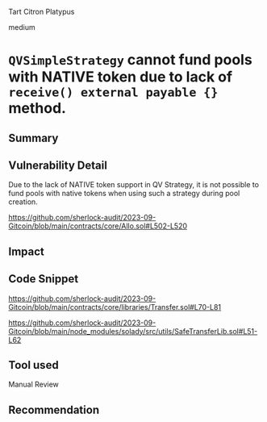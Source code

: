 Tart Citron Platypus

medium

# `QVSimpleStrategy` cannot fund pools with NATIVE token due to lack of `receive() external payable {}` method.
## Summary

## Vulnerability Detail

Due to the lack of NATIVE token support in QV Strategy, it is not possible to fund pools with native tokens when using such a strategy during pool creation.

https://github.com/sherlock-audit/2023-09-Gitcoin/blob/main/contracts/core/Allo.sol#L502-L520

## Impact

## Code Snippet

https://github.com/sherlock-audit/2023-09-Gitcoin/blob/main/contracts/core/libraries/Transfer.sol#L70-L81

https://github.com/sherlock-audit/2023-09-Gitcoin/blob/main/node_modules/solady/src/utils/SafeTransferLib.sol#L51-L62


## Tool used

Manual Review

## Recommendation
